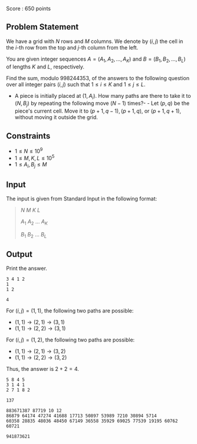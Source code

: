 Score : $650$ points

## Problem Statement

We have a grid with $N$ rows and $M$ columns.  We denote by $(i,j)$ the cell in the $i$-th row from the top and $j$-th column from the left.

You are given integer sequences $A=(A_1,A_2,\dots,A_K)$ and $B=(B_1,B_2,\dots,B_L)$ of lengths $K$ and $L$, respectively.

Find the sum, modulo $998244353$, of the answers to the following question over all integer pairs $(i,j)$ such that $1 \le i \le K$ and $1 \le j \le L$.

- A piece is initially placed at $(1,A_i)$.  How many paths are there to take it to $(N,B_j)$ by repeating the following move $(N-1)$ times?-   - Let $(p,q)$ be the piece's current cell.  Move it to $(p+1,q-1),(p+1,q)$, or $(p+1,q+1)$, without moving it outside the grid.

## Constraints

- $1 \le N \le 10^9$
- $1 \le M,K,L \le 10^5$
- $1 \le A_i,B_j \le M$

## Input

The input is given from Standard Input in the following format:

> $N$ $M$ $K$ $L$
> 
> $A_1$ $A_2$ $\dots$ $A_K$
> 
> $B_1$ $B_2$ $\dots$ $B_L$

## Output

Print the answer.

```input1
3 4 1 2
1
1 2
```

```output1
4
```

For $(i,j)=(1,1)$, the following two paths are possible:

- $(1,1) \rightarrow (2,1) \rightarrow (3,1)$
- $(1,1) \rightarrow (2,2) \rightarrow (3,1)$

For $(i,j)=(1,2)$, the following two paths are possible:

- $(1,1) \rightarrow (2,1) \rightarrow (3,2)$
- $(1,1) \rightarrow (2,2) \rightarrow (3,2)$

Thus, the answer is $2 + 2 =4$.

```input2
5 8 4 5
3 1 4 1
2 7 1 8 2
```

```output2
137
```

```input3
883671387 87719 10 12
86879 64174 47274 41688 17713 50897 53989 7210 30894 5714
60358 28835 48036 48450 67149 36558 35929 69025 77539 19195 60762 60721
```

```output3
941873621
```